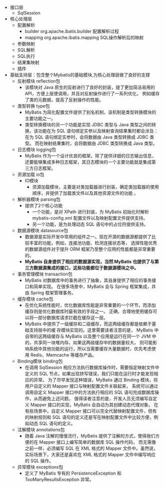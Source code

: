 - 接口层
    - SqlSession
- 核心处理层
    - 配置解析
      - builder org.apache.ibatis.builder 配置解析过程
      - mapping org.apache.ibatis.mapping SQL操作解析后的映射
    - 参数映射
    - SQL解析
    - SQL执行
    - 结果集映射
    - 插件
- 基础支持层：包含整个Mybatis的基础模块,为核心处理层做了良好的支撑
    - 反射模块 reflection包
      - 该模块对 Java 原生的反射进行了良好的封装，提了更加简洁易用的 API，方便上层使调用，并且对反射操作进行了一系列优化，
                例如缓存了类的元数据，提高了反射操作的性能。
    - 类型转换 type包
      - MyBatis 为简化配置文件提供了别名机制，该机制是类型转换模块的主要功能之一。
      - 类型转换模块的另一个功能是实现 JDBC 类型与 Java 类型之间的转换，该功能在为 SQL 语句绑定实参以及映射查询结果集时都会涉及：
              在为 SQL 语句绑定实参时，会将数据由 Java 类型转换成 JDBC 类型。
              而在映射结果集时，会将数据由 JDBC 类型转换成 Java 类型。
    - 日志模块 logging包
      - MyBatis 作为一个设计优良的框架，除了提供详细的日志输出信息，还要能够集成多种日志框架，其日志模块的一个主要功能就是集成第三方日志框架。
    - 资源加载 io包
      - IO模块
        - 资源加载模块，主要是对类加载器进行封装，确定类加载器的使用顺序，并提供了加载类文件以及其他资源文件的功能 。
    - 解析器模块 parsing包
      - 提供了2个核心功能
        - 一个功能，是对 XPath 进行封装，为 MyBatis 初始化时解析 mybatis-config.xml 配置文件以及映射配置文件提供支持。
        - 另一个功能，是为处理动态 SQL 语句中的占位符提供支持。
    - 数据源模块 datasource包
      - 数据源是实际开发中常用的组件之一。现在开源的数据源都提供了比较丰富的功能，例如，连接池功能、检测连接状态等，
        选择性能优秀的数据源组件对于提升 ORM 框架乃至整个应用的性能都是非常重要的。
      - **MyBatis 自身提供了相应的数据源实现，当然 MyBatis 也提供了与第三方数据源集成的接口，这些功能都位于数据源模块之中。**
    - 事务管理模块 transaction包
      - MyBatis 对数据库中的事务进行了抽象，其自身提供了相应的事务接口和简单实现。
        在很多场景中，MyBatis 会与 Spring 框架集成，并由 Spring 框架管理事务。
    - 缓存模块 cache包
      - 在优化系统性能时，优化数据库性能是非常重要的一个环节，而添加缓存则是优化数据库时最有效的手段之一。
         正确、合理地使用缓存可以将一部分数据库请求拦截在缓存这一层。
      - MyBatis 中提供了一级缓存和二级缓存，而这两级缓存都是依赖于基础支持层中的缓 存模块实现的。这里需要读者注意的是，
        MyBatis 中自带的这两级缓存与 MyBatis 以及整个应用是运行在同一个 JVM 中的，共享同一块堆内存。如果这两级缓存中的数据量较大， 
        则可能影响系统中其他功能的运行，所以当需要缓存大量数据时，优先考虑使用 Redis、Memcache 等缓存产品。
    - Binding模块 binding包
      - 在调用 SqlSession 相应方法执行数据库操作时，需要指定映射文件中定义的 SQL 节点，如果出现拼写错误，我们只能在运行时才能发现相应的异常。
         为了尽早发现这种错误，MyBatis 通过 Binding 模块，将用户自定义的 Mapper 接口与映射配置文件关联起来，
         系统可以通过调用自定义 Mapper 接口中的方法执行相应的 SQL 语句完成数据库操作，从而避免上述问题。
         值得读者注意的是，开发人员无须编写自定义 Mapper 接口的实现，MyBatis 会自动为其创建动态代理对象。
      在有些场景中，自定义 Mapper 接口可以完全代替映射配置文件，但有的映射规则和 SQL 语句的定义还是写在映射配置文件中比较方便，例如动态 SQL 语句的定义。
    - 注解模块 annotations包
      - 随着 Java 注解的慢慢流行，MyBatis 提供了注解的方式，使得我们方便的在 Mapper 接口上编写简单的数据库 SQL 操作代码，
        而无需像之前一样，必须编写 SQL 在 XML 格式的 Mapper 文件中。虽然说，实际场景下，大家还是喜欢在 XML 格式的 Mapper 文件中编写响应的 SQL 操作。
    - 异常模块 exceptions包
      - 定义了 MyBatis 专有的 PersistenceException 和 TooManyResultsException 异常。